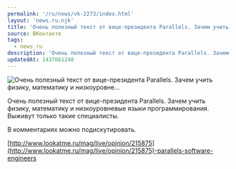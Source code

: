 ```yaml
---
permalink: '/ru/news/vk-2273/index.html'
layout: 'news.ru.njk'
title: 'Очень полезный текст от вице-президента Parallels. Зачем учить физику, математику и низкоуровне…'
source: ВКонтакте
tags:
  - news_ru
description: 'Очень полезный текст от вице-президента Parallels. Зачем учить физику, математику и низкоуровне…'
updatedAt: 1437661248
---
```

![Очень полезный текст от вице-президента Parallels. Зачем учить физику, математику и низкоуровне…](https://sun9-15.userapi.com/impf/c623631/v623631484/43146/T0XNQ_0IS8g.jpg?size=1200x675&quality=96&proxy=1&sign=420eae793841b8ca61bca8d4cada6236&c_uniq_tag=PU0pYFBR8jhN4LKn2kjK63pC-gprD5T0ALNZHLp4gxA&type=album)

Очень полезный текст от вице-президента Parallels. Зачем учить физику, математику и низкоуровневые языки программирования. Выживут только такие специалисты.

В комментариях можно подискутировать.

[http://www.lookatme.ru/mag/live/opinion/215875](http://www.lookatme.ru/mag/live/opinion/215875)-parallels-software-engineers
